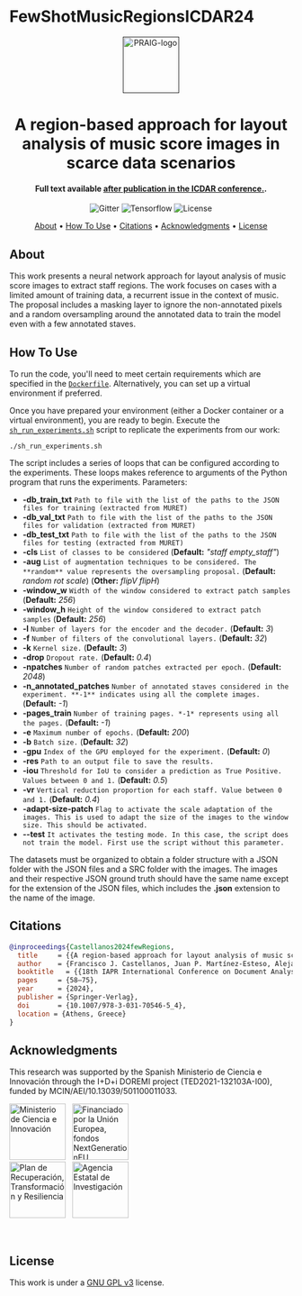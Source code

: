 # FewShotMusicRegionsICDAR24


<p align="center">
  <a href=""><img src="https://i.imgur.com/Iu7CvC1.png" alt="PRAIG-logo" width="100"></a>
</p>

<h1 align="center">A region-based approach for layout analysis of music score images in scarce data scenarios</h1>

<h4 align="center">Full text available <a href="" target="_blank">after publication in the ICDAR conference.</a>.</h4>

<p align="center">
  <img src="https://img.shields.io/badge/python-3.9.0-orange" alt="Gitter">
  <img src="https://img.shields.io/badge/Tensorflow-%FFFFFF.svg?style=flat&logo=Tensorflow&logoColor=orange&color=white" alt="Tensorflow">
  <!--<img src="https://img.shields.io/badge/PyTorch-%23EE4C2C.svg?style=flat&logo=PyTorch&logoColor=white" alt="PyTorch">-->
  <!--<img src="https://img.shields.io/badge/-Lightning-792ee5?logo=pytorchlightning&logoColor=white" alt="Lightning">-->
  <img src="https://img.shields.io/static/v1?label=License&message=GNU GPL v3&color=blue" alt="License">
</p>


<p align="center">
  <a href="#about">About</a> •
  <a href="#how-to-use">How To Use</a> •
  <a href="#citations">Citations</a> •
  <a href="#acknowledgments">Acknowledgments</a> •
  <a href="#license">License</a>
</p>


## About

This work presents a neural network approach for layout analysis of music score images to extract staff regions. The work focuses on cases with a limited amount of training data, a recurrent issue in the context of music.
The proposal includes a masking layer to ignore the non-annotated pixels and a random oversampling around the annotated data to train the model even with a few annotated staves.

## How To Use

To run the code, you'll need to meet certain requirements which are specified in the [`Dockerfile`](Dockerfile). Alternatively, you can set up a virtual environment if preferred.

Once you have prepared your environment (either a Docker container or a virtual environment), you are ready to begin. Execute the [`sh_run_experiments.sh`](sh_run_experiments.sh) script to replicate the experiments from our work:

```
./sh_run_experiments.sh
```
The script includes a series of loops that can be configured according to the experiments. These loops makes reference to arguments of the Python program that runs the experiments.
Parameters:
  * **-db_train_txt** `Path to file with the list of the paths to the JSON files for training (extracted from MURET)`
  * **-db_val_txt** `Path to file with the list of the paths to the JSON files for validation (extracted from MURET)`
  * **-db_test_txt** `Path to file with the list of the paths to the JSON files for testing (extracted from MURET)`
  * **-cls** `List of classes to be considered` (**Default:** *"staff empty_staff"*)
  * **-aug** `List of augmentation techniques to be considered. The **random** value represents the oversampling proposal.` (**Default:** *random rot scale*) (**Other:** *flipV flipH*)
  * **-window_w** `Width of the window considered to extract patch samples` (**Default:** *256*)
  * **-window_h** `Height of the window considered to extract patch samples` (**Default:** *256*)
  * **-l** `Number of layers for the encoder and the decoder.` (**Default:** *3*)
  * **-f** `Number of filters of the convolutional layers.` (**Default:** *32*)
  * **-k** `Kernel size.` (**Default:** *3*)
  * **-drop** `Dropout rate.` (**Default:** *0.4*)
  * **-npatches** `Number of random patches extracted per epoch.` (**Default:** *2048*)
  * **-n_annotated_patches** `Number of annotated staves considered in the experiment. **-1** indicates using all the complete images.` (**Default:** *-1*)
  * **-pages_train** `Number of training pages. *-1* represents using all the pages.` (**Default:** *-1*)
  * **-e** `Maximum number of epochs.` (**Default:** *200*)
  * **-b** `Batch size.` (**Default:** *32*)
  * **-gpu** `Index of the GPU employed for the experiment.` (**Default:** *0*)
  * **-res** `Path to an output file to save the results.`
  * **-iou** `Threshold for IoU to consider a prediction as True Positive. Values between 0 and 1.` (**Default:** *0.5*)
  * **-vr** `Vertical reduction proportion for each staff. Value between 0 and 1.` (**Default:** *0.4*)
  * **-adapt-size-patch** `Flag to activate the scale adaptation of the images. This is used to adapt the size of the images to the window size. This should be activated.`
  * **--test** `It activates the testing mode. In this case, the script does not train the model. First use the script without this parameter.` 

The datasets must be organized to obtain a folder structure with a JSON folder with the JSON files and a SRC folder with the images. The images and their respective JSON ground truth should have the same name except for the extension of the JSON files, which includes the **.json** extension to the name of the image.


## Citations

```bibtex
@inproceedings{Castellanos2024fewRegions,
  title     = {{A region-based approach for layout analysis of music score images in scarce data scenarios}},
  author    = {Francisco J. Castellanos, Juan P. Martínez-Esteso, Alejandro Galán-Cuenca, Antonio Javier Gallego},
  booktitle   = {{18th IAPR International Conference on Document Analysis and Recognition (ICDAR), August 30–September 4}},
  pages     = {58–75},
  year      = {2024},
  publisher = {Springer-Verlag},
  doi       = {10.1007/978-3-031-70546-5_4},
  location = {Athens, Greece}
}
```

## Acknowledgments
This research was supported by the Spanish Ministerio de Ciencia e Innovación through the I+D+i DOREMI project (TED2021-132103A-I00), funded by MCIN/AEI/10.13039/501100011033. 

<a href="https://www.ciencia.gob.es/" target="_blank"><img src="https://www.dlsi.ua.es/~jgallego/projects/DOReMI/images/logo_min.png" style="height:100px" alt="Ministerio de Ciencia e Innovación"></a> 
&nbsp;
<a href="https://commission.europa.eu/strategy-and-policy/recovery-plan-europe_es" target="_blank"><img src="https://www.dlsi.ua.es/~jgallego/projects/DOReMI/images/logo_ue.png" style="height:100px" alt="Financiado por la Unión Europea, fondos NextGenerationEU"></a>
<br>
<a href="https://planderecuperacion.gob.es/" target="_blank"><img src="https://www.dlsi.ua.es/~jgallego/projects/DOReMI/images/logo_plan_recuperacion_transformacion_resiliencia.png" style="height:100px" alt="Plan de Recuperación, Transformación y Resiliencia"></a>
&nbsp;
<a href="https://www.aei.gob.es/" target="_blank"><img src="https://www.dlsi.ua.es/~jgallego/projects/DOReMI/images/logo_aei.png" style="height:100px" alt="Agencia Estatal de Investigación"></a>

<br/>

## License
This work is under a [GNU GPL v3](LICENSE) license.
